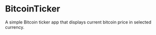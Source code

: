 # BitcoinTicker
A simple Bitcoin ticker app that displays current bitcoin price in selected currency.
